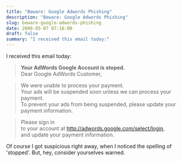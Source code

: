 ```yaml
---
title: "Beware: Google Adwords Phishing"
description: "Beware: Google Adwords Phishing"
slug: beware-google-adwords-phishing
date: 2008-05-07 07:16:00
draft: false
summary: "I received this email today:"
---
```



I received this email today:

> **Your AdWords Google Account is stoped.**  
>  Dear Google AdWords Customer,

>

> We were unable to process your payment.  
> Your ads will be suspended soon unless we can process your payment.  
> To prevent your ads from being suspended, please update your payment
information.

>

> Please sign in  
> to your account at http://adwords.google.com/select/login,  
> and update your payment information.

Of course I got suspicious right away, when I noticed the spelling of
'stopped'. But, hey, consider yourselves warned.

